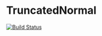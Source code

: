 # TruncatedNormal

[![Build Status](https://travis-ci.org/gragusa/TruncatedNormal.jl.svg?branch=master)](https://travis-ci.org/gragusa/TruncatedNormal.jl)
